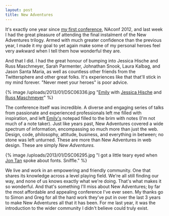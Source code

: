 ```yaml
---
layout: post
title: New Adventures
---
```


It's exactly one year since [my first conference](http://daneden.me/2012/01/naconf-2012/), NAconf 2012, and last week I had the great pleasure of attending the final instalment of the New Adventures trilogy. Armed with much greater confidence than the previous year, I made it my goal to yet again make some of my personal heroes feel very awkward when I tell them how wonderful they are.

And that I did. I had the great honour of bumping into Jessica Hische and Russ Maschmeyer, Sarah Parmenter, Johnathan Snook, Laura Kalbag, and Jason Santa Maria, as well as countless other friends from the Twittersphere and other great folks. It's experiences like that that'll stick in my mind forever. "Never meet your heroes" is poor advice.

{% image /uploads/2013/01/DSC06336.jpg "[Emily](http://twitter.com/iamemliy) with [Jessica Hische](http://jessicahische.is) and [Russ Maschmeyer](http://strangenative.com)" %}

The conference itself was incredible. A diverse and engaging series of talks from passionate and experienced professionals left me filled with inspiration, and left [Emily's](http://twitter.com/iamemliy) notepad filled to the brim with notes (I'm not much of a note taker). Just like years past, New Adventures covered a wide spectrum of information, encompassing so much more than just the web. Design, code, philosophy, attitude, business, and everything in between; no stone was left unturned. These are more than New Adventures in web design. These are simply _New Adventures._

{% image /uploads/2013/01/DSC06295.jpg "I got a little teary eyed when [Jon Tan](http://jontangerine.com) spoke about fonts. Sniffle." %}

We live and work in an empowering and friendly community. One that shares its knowledge across a level playing field. We're all still finding our way, and none of us knows exactly what we're doing. That's what makes it so wonderful. And that's something I'll miss about New Adventures; by far the most affordable and appealing conference I've ever seen. My thanks go to Simon and Greg for all the hard work they've put in over the last 3 years to make New Adventures all that it has been. For me last year, it was the introduction to the wider community I didn't believe could truly exist.
